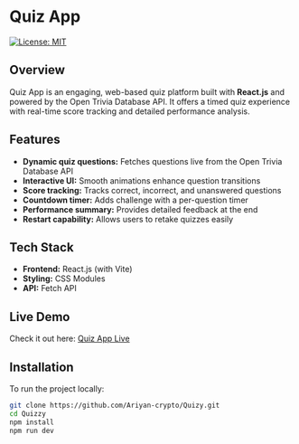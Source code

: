 # Quiz App

[![License: MIT](https://img.shields.io/badge/License-MIT-yellow.svg)](https://opensource.org/licenses/MIT)

## Overview  
Quiz App is an engaging, web-based quiz platform built with **React.js** and powered by the Open Trivia Database API. It offers a timed quiz experience with real-time score tracking and detailed performance analysis.

## Features  
- **Dynamic quiz questions:** Fetches questions live from the Open Trivia Database API  
- **Interactive UI:** Smooth animations enhance question transitions  
- **Score tracking:** Tracks correct, incorrect, and unanswered questions  
- **Countdown timer:** Adds challenge with a per-question timer  
- **Performance summary:** Provides detailed feedback at the end  
- **Restart capability:** Allows users to retake quizzes easily  

## Tech Stack  
- **Frontend:** React.js (with Vite)  
- **Styling:** CSS Modules  
- **API:** Fetch API  

## Live Demo  
Check it out here: [Quiz App Live](https://quizyy1188.netlify.app/)

## Installation  
To run the project locally:

```bash
git clone https://github.com/Ariyan-crypto/Quizy.git
cd Quizzy
npm install
npm run dev

